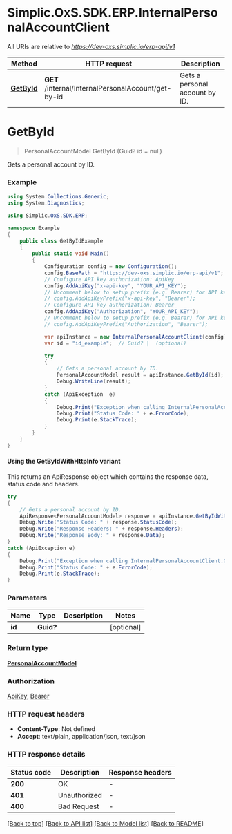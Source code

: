 # Simplic.OxS.SDK.ERP.InternalPersonalAccountClient

All URIs are relative to *https://dev-oxs.simplic.io/erp-api/v1*

| Method | HTTP request | Description |
|--------|--------------|-------------|
| [**GetById**](InternalPersonalAccountClient.md#internalinternalpersonalaccountgetbyidget) | **GET** /internal/InternalPersonalAccount/get-by-id | Gets a personal account by ID. |

<a id="internalinternalpersonalaccountgetbyidget"></a>
# **GetById**
> PersonalAccountModel GetById (Guid? id = null)

Gets a personal account by ID.

### Example
```csharp
using System.Collections.Generic;
using System.Diagnostics;

using Simplic.OxS.SDK.ERP;

namespace Example
{
    public class GetByIdExample
    {
        public static void Main()
        {
            Configuration config = new Configuration();
            config.BasePath = "https://dev-oxs.simplic.io/erp-api/v1";
            // Configure API key authorization: ApiKey
            config.AddApiKey("x-api-key", "YOUR_API_KEY");
            // Uncomment below to setup prefix (e.g. Bearer) for API key, if needed
            // config.AddApiKeyPrefix("x-api-key", "Bearer");
            // Configure API key authorization: Bearer
            config.AddApiKey("Authorization", "YOUR_API_KEY");
            // Uncomment below to setup prefix (e.g. Bearer) for API key, if needed
            // config.AddApiKeyPrefix("Authorization", "Bearer");

            var apiInstance = new InternalPersonalAccountClient(config);
            var id = "id_example";  // Guid? |  (optional) 

            try
            {
                // Gets a personal account by ID.
                PersonalAccountModel result = apiInstance.GetById(id);
                Debug.WriteLine(result);
            }
            catch (ApiException  e)
            {
                Debug.Print("Exception when calling InternalPersonalAccountClient.GetById: " + e.Message);
                Debug.Print("Status Code: " + e.ErrorCode);
                Debug.Print(e.StackTrace);
            }
        }
    }
}
```

#### Using the GetByIdWithHttpInfo variant
This returns an ApiResponse object which contains the response data, status code and headers.

```csharp
try
{
    // Gets a personal account by ID.
    ApiResponse<PersonalAccountModel> response = apiInstance.GetByIdWithHttpInfo(id);
    Debug.Write("Status Code: " + response.StatusCode);
    Debug.Write("Response Headers: " + response.Headers);
    Debug.Write("Response Body: " + response.Data);
}
catch (ApiException e)
{
    Debug.Print("Exception when calling InternalPersonalAccountClient.GetByIdWithHttpInfo: " + e.Message);
    Debug.Print("Status Code: " + e.ErrorCode);
    Debug.Print(e.StackTrace);
}
```

### Parameters

| Name | Type | Description | Notes |
|------|------|-------------|-------|
| **id** | **Guid?** |  | [optional]  |

### Return type

[**PersonalAccountModel**](PersonalAccountModel.md)

### Authorization

[ApiKey](../README.md#ApiKey), [Bearer](../README.md#Bearer)

### HTTP request headers

 - **Content-Type**: Not defined
 - **Accept**: text/plain, application/json, text/json


### HTTP response details
| Status code | Description | Response headers |
|-------------|-------------|------------------|
| **200** | OK |  -  |
| **401** | Unauthorized |  -  |
| **400** | Bad Request |  -  |

[[Back to top]](#) [[Back to API list]](../README.md#documentation-for-api-endpoints) [[Back to Model list]](../README.md#documentation-for-models) [[Back to README]](../README.md)

